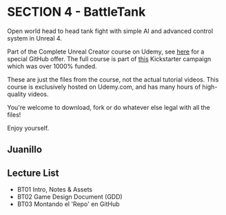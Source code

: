 # SECTION 4 - BattleTank

Open world head to head tank fight with simple AI and advanced control system in Unreal 4.

Part of the Complete Unreal Creator course on Udemy, see [here](https://www.udemy.com/unrealcourse?couponCode=GitHubDiscount) for a special GitHub offer. The full course is part of [this](https://www.kickstarter.com/projects/bentristem/learn-to-make-video-games-unreal-developer-course) Kickstarter campaign which was over 1000% funded.

These are just the files from the course, not the actual tutorial videos. This course is exclusively hosted on Udemy.com, and has many hours of high-quality videos.

You're welcome to download, fork or do whatever else legal with all the files!

Enjoy yourself.

Juanillo
---

## Lecture List
* BT01 Intro, Notes & Assets
* BT02 Game Design Document (GDD)
* BT03 Montando el 'Repo' en GitHub

